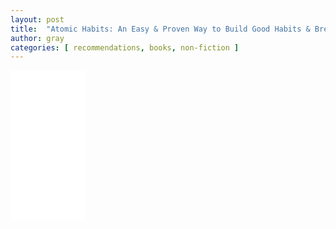 ```yaml
---
layout: post
title:  "Atomic Habits: An Easy & Proven Way to Build Good Habits & Break Bad Ones"
author: gray
categories: [ recommendations, books, non-fiction ]
---
```

<iframe sandbox="allow-popups allow-scripts allow-modals allow-forms allow-same-origin" style="width:120px;height:240px;" marginwidth="0" marginheight="0" scrolling="no" frameborder="0" src="//ws-na.amazon-adsystem.com/widgets/q?ServiceVersion=20070822&OneJS=1&Operation=GetAdHtml&MarketPlace=US&source=ss&ref=as_ss_li_til&ad_type=product_link&tracking_id=grayinfilm-20&language=en_US&marketplace=amazon&region=US&placement=B07D23CFGR&asins=B07D23CFGR&linkId=ace7a850b7915441e55cf5eefd7cb740&show_border=true&link_opens_in_new_window=true"></iframe>